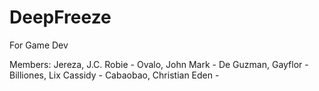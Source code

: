 # DeepFreeze
For Game Dev

Members:
Jereza, J.C. Robie - 
Ovalo, John Mark - 
De Guzman, Gayflor - 
Billiones, Lix Cassidy - 
Cabaobao, Christian Eden - 
